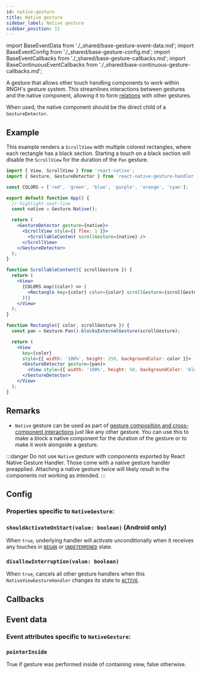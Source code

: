 ```yaml
---
id: native-gesture
title: Native gesture
sidebar_label: Native gesture
sidebar_position: 11
---
```


import BaseEventData from './\_shared/base-gesture-event-data.md';
import BaseEventConfig from './\_shared/base-gesture-config.md';
import BaseEventCallbacks from './\_shared/base-gesture-callbacks.md';
import BaseContinuousEventCallbacks from './\_shared/base-continuous-gesture-callbacks.md';

A gesture that allows other touch handling components to work within RNGH's gesture system. This streamlines interactions between gestures and the native component, allowing it to form [relations](/docs/fundamentals/gesture-composition) with other gestures.

When used, the native component should be the direct child of a `GestureDetector`.

## Example

This example renders a `ScrollView` with multiple colored rectangles, where each rectangle has a black section. Starting a touch on a black section will disable the `ScrollView` for the duration of the `Pan` gesture.

```jsx
import { View, ScrollView } from 'react-native';
import { Gesture, GestureDetector } from 'react-native-gesture-handler';

const COLORS = ['red', 'green', 'blue', 'purple', 'orange', 'cyan'];

export default function App() {
  // highlight-next-line
  const native = Gesture.Native();

  return (
    <GestureDetector gesture={native}>
      <ScrollView style={{ flex: 1 }}>
        <ScrollableContent scrollGesture={native} />
      </ScrollView>
    </GestureDetector>
  );
}

function ScrollableContent({ scrollGesture }) {
  return (
    <View>
      {COLORS.map((color) => (
        <Rectangle key={color} color={color} scrollGesture={scrollGesture} />
      ))}
    </View>
  );
}

function Rectangle({ color, scrollGesture }) {
  const pan = Gesture.Pan().blocksExternalGesture(scrollGesture);

  return (
    <View
      key={color}
      style={{ width: '100%', height: 250, backgroundColor: color }}>
      <GestureDetector gesture={pan}>
        <View style={{ width: '100%', height: 50, backgroundColor: 'black' }} />
      </GestureDetector>
    </View>
  );
}
```

## Remarks

- `Native` gesture can be used as part of [gesture composition and cross-component interactions](/docs/fundamentals/gesture-composition) just like any other gesture. You can use this to make a block a native component for the duration of the gesture or to make it work alongside a gesture.

:::danger
Do not use `Native` gesture with components exported by React Native Gesture Handler. Those come with a native gesture handler preapplied. Attaching a native gesture twice will likely result in the components not working as intended.
:::

## Config

### Properties specific to `NativeGesture`:

### `shouldActivateOnStart(value: boolean)` (**Android only**)

When `true`, underlying handler will activate unconditionally when it receives any touches in [`BEGAN`](/docs/fundamentals/states-events#began) or [`UNDETERMINED`](/docs/fundamentals/states-events#undetermined) state.

### `disallowInterruption(value: boolean)`

When `true`, cancels all other gesture handlers when this `NativeViewGestureHandler` changes its state to [`ACTIVE`](/docs/fundamentals/states-events#active).

<BaseEventConfig />

## Callbacks

<BaseEventCallbacks />

## Event data

### Event attributes specific to `NativeGesture`:

### `pointerInside`

True if gesture was performed inside of containing view, false otherwise.

<BaseEventData />
